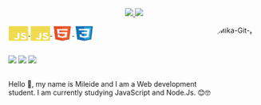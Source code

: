 <div align="center">
  <a href="https://github.com/Mileide-Mikka">
  <img height="180em" src="https://github-readme-stats.vercel.app/api?username=Mileide-Mikka&show_icons=true&theme=onedark&include_all_commits=true&count_private=true"/>
  <img height="180em" src="https://github-readme-stats.vercel.app/api/top-langs/?username=Mileide-Mikka&layout=compact&langs_count=7&theme=onedark"/>
</div>

  <div style="display: inline_block"><br>
    <img align="center" alt="Mikka-NodeJS" height="30" width="40" src="https://raw.githubusercontent.com/devicons/devicon/master/icons/javascript/javascript-plain.svg">
  <img align="center" alt="Mikka-Js" height="30" width="40" src="https://raw.githubusercontent.com/devicons/devicon/master/icons/javascript/javascript-plain.svg">
  <img align="center" alt="Mikka-HTML" height="30" width="40" src="https://raw.githubusercontent.com/devicons/devicon/master/icons/html5/html5-original.svg">
  <img align="center" alt="Mikka-CSS" height="30" width="40" src="https://raw.githubusercontent.com/devicons/devicon/master/icons/css3/css3-original.svg">
  <img align="right" alt="Mika-Git-pic" height="150" style="border-radius:50px;" src="https://media.giphy.com/media/NlDbMQMsLo5b14zy0s/giphy.gif">
</div>
  
  ##
  
  <div>
      <a href="https://www.instagram.com/mikasa_mileide/" target="_blank"><img src="https://img.shields.io/badge/-Instagram-%23E4405F?style=for-the-badge&logo=instagram&logoColor=white" target="_blank"></a> 
  <a href="https://www.linkedin.com/in/mileide-silva-de-arruda/" target="_blank"><img src="https://img.shields.io/badge/-LinkedIn-%230077B5?style=for-the-badge&logo=linkedin&logoColor=white" target="_blank"></a>
      <a href="https://www.instagram.com/nerd.dev_girl/" target="_blank"><img src="https://img.shields.io/badge/-Instagram-%23E4405F?style=for-the-badge&logo=instagram&logoColor=white" target="_blank"></a> 
 </div>
  
  ##
  
  Hello 👋, my name is Mileide and I am a Web development student. I am currently studying JavaScript and Node.Js. 😊🤓
